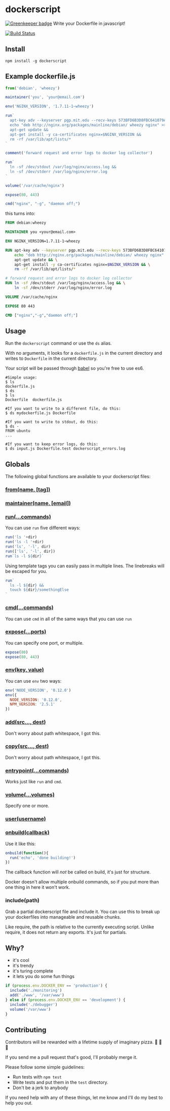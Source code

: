 # dockerscript

[![Greenkeeper badge](https://badges.greenkeeper.io/devTristan/dockerscript.svg)](https://greenkeeper.io/)
Write your Dockerfile in javascript!

[![Build Status](https://travis-ci.org/devTristan/dockerscript.svg?branch=master)](https://travis-ci.org/devTristan/dockerscript)

## Install

```console
npm install -g dockerscript
```

## Example dockerfile.js

```javascript
from('debian', 'wheezy')

maintainer('you', 'your@email.com')

env('NGINX_VERSION', '1.7.11-1~wheezy')

run`
  apt-key adv --keyserver pgp.mit.edu --recv-keys 573BFD6B3D8FBC641079A6ABABF5BD827BD9BF62 &&
  echo "deb http://nginx.org/packages/mainline/debian/ wheezy nginx" >> /etc/apt/sources.list &&
  apt-get update &&
  apt-get install -y ca-certificates nginx=$NGINX_VERSION &&
  rm -rf /var/lib/apt/lists/*
`

comment('forward request and error logs to docker log collector')

run`
  ln -sf /dev/stdout /var/log/nginx/access.log &&
  ln -sf /dev/stderr /var/log/nginx/error.log
`

volume('/var/cache/nginx')

expose(80, 443)

cmd("nginx", "-g", "daemon off;")
```

this turns into:

```Dockerfile
FROM debian:wheezy

MAINTAINER you <your@email.com>

ENV NGINX_VERSION=1.7.11-1~wheezy

RUN apt-key adv --keyserver pgp.mit.edu --recv-keys 573BFD6B3D8FBC641079A6ABABF5BD827BD9BF62 && \
    echo "deb http://nginx.org/packages/mainline/debian/ wheezy nginx" >> /etc/apt/sources.list && \
    apt-get update && \
    apt-get install -y ca-certificates nginx=$NGINX_VERSION && \
    rm -rf /var/lib/apt/lists/*

# forward request and error logs to docker log collector
RUN ln -sf /dev/stdout /var/log/nginx/access.log && \
    ln -sf /dev/stderr /var/log/nginx/error.log

VOLUME /var/cache/nginx

EXPOSE 80 443

CMD ["nginx","-g","daemon off;"]
```

## Usage

Run the `dockerscript` command or use the `ds` alias.

With no arguments, it looks for a `dockerfile.js` in the current directory and writes to `Dockerfile` in the current directory.

Your script will be passed through [babel](https://babeljs.io/) so you're free to use es6.

```console
#Simple usage:
$ ls
dockerfile.js
$ ds
$ ls
Dockerfile  dockerfile.js

#If you want to write to a different file, do this:
$ ds mydockerfile.js Dockerfile

#If you want to write to stdout, do this:
$ ds -
FROM ubuntu
...

#If you want to keep error logs, do this:
$ ds input.js Dockerfile.test dockerscript_errors.log
```

## Globals

The following global functions are available to your dockerscript files:

### [from(name, [tag])](https://docs.docker.com/reference/builder/#from)

### [maintainer(name, [email])](https://docs.docker.com/reference/builder/#maintainer)

### [run(...commands)](https://docs.docker.com/reference/builder/#run)

You can use `run` five different ways:

```javascript
run('ls '+dir)
run('ls -l '+dir)
run('ls', '-l', dir)
run(['ls', '-l', dir])
run`ls -l ${dir}`
```

Using template tags you can easily pass in multiple lines. The linebreaks will be escaped for you.

```javascript
run`
  ls -l ${dir} &&
  touch ${dir}/somethingElse
`
```

### [cmd(...commands)](https://docs.docker.com/reference/builder/#cmd)

You can use `cmd` in all of the same ways that you can use `run`

### [expose(...ports)](https://docs.docker.com/reference/builder/#expose)

You can specify one port, or multiple.

```javascript
expose(80)
expose(80, 443)
```

### [env(key, value)](https://docs.docker.com/reference/builder/#env)

You can use `env` two ways:

```javascript
env('NODE_VERSION', '0.12.0')
env({
  NODE_VERSION: '0.12.0',
  NPM_VERSION: '2.5.1'
})
```

### [add(src..., dest)](https://docs.docker.com/reference/builder/#add)

Don't worry about path whitespace, I got this.

### [copy(src..., dest)](https://docs.docker.com/reference/builder/#copy)

Don't worry about path whitespace, I got this.

### [entrypoint(...commands)](https://docs.docker.com/reference/builder/#entrypoint)

Works just like `run` and `cmd`.

### [volume(...volumes)](https://docs.docker.com/reference/builder/#volume)

Specify one or more.

### [user(username)](https://docs.docker.com/reference/builder/#user)

### [onbuild(callback)](https://docs.docker.com/reference/builder/#onbuild)

Use it like this:

```javascript
onbuild(function(){
  run('echo', 'done building!')
})
```

The callback function will *not* be called on build, it's just for structure.

Docker doesn't allow multiple onbuild commands, so if you put more than one thing in here it won't work.

### include(path)

Grab a partial dockerscript file and include it. You can use this to break up your dockerfiles into manageable and reusable chunks.

Like require, the path is relative to the currently executing script. Unlike require, it does not return any exports. It's just for partials.

## Why?

 - it's cool
 - it's trendy
 - it's turing complete
 - it lets you do some fun things

```javascript
if (process.env.DOCKER_ENV == 'production') {
  include('./monitoring')
  add('./www', '/var/www')
} else if (process.env.DOCKER_ENV == 'development') {
  include('./debugger')
  volume('/var/www')
}
```

## Contributing

Contributors will be rewarded with a lifetime supply of imaginary pizza. :pizza: :pizza: :pizza:

If you send me a pull request that's good, I'll probably merge it.

Please follow some simple guidelines:

 - Run tests with `npm test`
 - Write tests and put them in the `test` directory.
 - Don't be a jerk to anybody

If you need help with any of these things, let me know and I'll do my best to help you out.